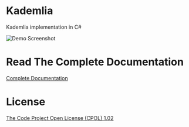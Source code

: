# Kademlia
Kademlia implementation in C#

![Demo Screenshot](https://github.com/cliftonm/Kademlia/blob/master/docs/bucketRefresh2.png)

# Read The Complete Documentation

[Complete Documentation](https://rawgit.com/cliftonm/Kademlia/master/docs/take3toc.html)

# License
[The Code Project Open License (CPOL) 1.02](http://htmlpreview.github.io/?http://www.codeproject.com/info/cpol10.aspx)
